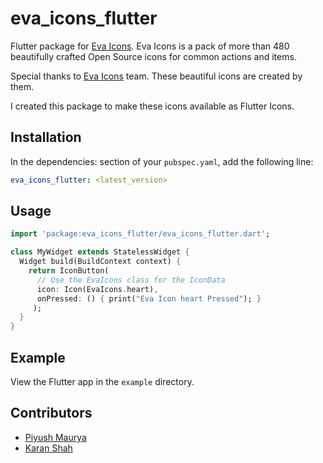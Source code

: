 # eva_icons_flutter

Flutter package for [Eva Icons](https://akveo.github.io/eva-icons/). Eva Icons is a pack of more than 480 beautifully crafted Open Source icons for common actions and items.

Special thanks to [Eva Icons](https://akveo.github.io/eva-icons/) team. These beautiful icons are created by them.

I created this package to make these icons available as Flutter Icons.

## Installation

In the dependencies: section of your `pubspec.yaml`, add the following line:

```yaml
eva_icons_flutter: <latest_version>
```

## Usage

```dart
import 'package:eva_icons_flutter/eva_icons_flutter.dart';

class MyWidget extends StatelessWidget {
  Widget build(BuildContext context) {
    return IconButton(
      // Use the EvaIcons class for the IconData
      icon: Icon(EvaIcons.heart),
      onPressed: () { print("Eva Icon heart Pressed"); }
     );
  }
}
```

## Example

View the Flutter app in the `example` directory.

## Contributors

- [Piyush Maurya](https://github.com/piyushmaurya23/)
- [Karan Shah](https://github.com/karan413255)
